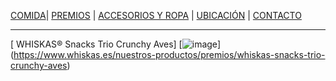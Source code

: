 [COMIDA](./COMIDA.md)| [PREMIOS](./PREMIOS.md) | [ACCESORIOS Y ROPA](./ACCESORIOS-Y-ROPA.md) | [UBICACIÓN](./UBICACIÓN.md) | [CONTACTO](./CONTACTO.md) 
* *  *
[ WHISKAS® Snacks Trio Crunchy Aves]
[![image](https://user-images.githubusercontent.com/99773679/158043763-6a9ce710-8d49-4083-8780-e7eedf36b466.png)] (https://www.whiskas.es/nuestros-productos/premios/whiskas-snacks-trio-crunchy-aves)

